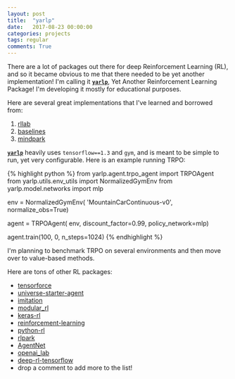 ```yaml
---
layout: post
title:  "yarlp"
date:   2017-08-23 00:00:00
categories: projects
tags: regular
comments: True
---
```


There are a lot of packages out there for deep Reinforcement Learning (RL), and so it became obvious to me that there needed to be yet another implementation! I'm calling it [**`yarlp`**](http://github.com/btaba/yarlp), Yet Another Reinforcement Learning Package! I'm developing it mostly for educational purposes.

Here are several great implementations that I've learned and borrowed from:

1. [rllab](https://github.com/openai/rllab)
2. [baselines](https://github.com/openai/baselines)
3. [mindpark](https://github.com/danijar/mindpark)

[**`yarlp`**](http://github.com/btaba/yarlp) heavily uses `tensorflow==1.3` and `gym`, and is meant to be simple to run, yet very configurable. Here is an example running TRPO:

{% highlight python %}
from yarlp.agent.trpo_agent import TRPOAgent
from yarlp.utils.env_utils import NormalizedGymEnv
from yarlp.model.networks import mlp

env = NormalizedGymEnv(
    'MountainCarContinuous-v0',
    normalize_obs=True)

agent = TRPOAgent(
    env, discount_factor=0.99,
    policy_network=mlp)

agent.train(100, 0, n_steps=1024)
{% endhighlight %}

I'm planning to benchmark TRPO on several environments and then move over to value-based methods.


Here are tons of other RL packages:

- [tensorforce](https://github.com/reinforceio/tensorforce)
- [universe-starter-agent](https://github.com/openai/universe-starter-agent)
- [imitation](https://github.com/openai/imitation)
- [modular_rl](https://github.com/joschu/modular_rl/tree/master/modular_rl)
- [keras-rl](https://github.com/matthiasplappert/keras-rl)
- [reinforcement-learning](https://github.com/dennybritz/reinforcement-learning)
- [python-rl](https://github.com/amarack/python-rl)
- [rlpark](https://github.com/rlpark/rlpark)
- [AgentNet](https://github.com/yandexdataschool/AgentNet)
- [openai_lab](https://github.com/kengz/openai_lab)
- [deep-rl-tensorflow](https://github.com/carpedm20/deep-rl-tensorflow)
- drop a comment to add more to the list!
